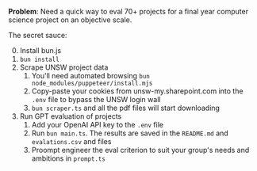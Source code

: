 **Problem**: Need a quick way to eval 70+ projects for a final year computer science project on an objective scale.

The secret sauce:

0. Install bun.js
1. `bun install`
2. Scrape UNSW project data
      1. You'll need automated browsing `bun node_modules/puppeteer/install.mjs`
      2. Copy-paste your cookies from unsw-my.sharepoint.com into the `.env` file to bypass the UNSW login wall
      3. `bun scraper.ts` and all the pdf files will start downloading
3. Run GPT evaluation of projects
      1. Add your OpenAI API key to the `.env` file
      2. Run `bun main.ts`. The results are saved in the `README.md` and `evalations.csv` and files
      3. Proompt engineer the eval criterion to suit your group's needs and ambitions in `prompt.ts`
